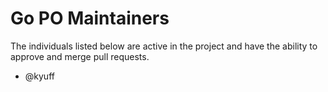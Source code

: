 # Go PO Maintainers

The individuals listed below are active in the project and have the ability to approve and merge
pull requests.

  * @kyuff
